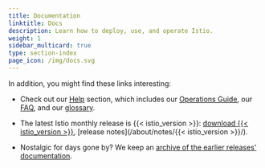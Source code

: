 ```yaml
---
title: Documentation
linktitle: Docs
description: Learn how to deploy, use, and operate Istio.
weight: 1
sidebar_multicard: true
type: section-index
page_icon: /img/docs.svg
---
```


In addition, you might find these links interesting:

- Check out our [Help](/help) section, which includes our [Operations Guide](/help/ops), our [FAQ](/help/faq), and our [glossary](/help/glossary).

- The latest Istio monthly release is {{< istio_version >}}: [download {{< istio_version >}}](https://github.com/istio/istio/releases),
[release notes](/about/notes/{{< istio_version >}}/).

- Nostalgic for days gone by? We keep an [archive of the earlier releases' documentation](https://archive.istio.io/).
